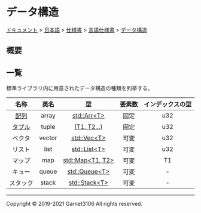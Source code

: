 # データ構造

[ドキュメント](../../../../index.md) > [日本語](../../../index.md) > [仕様書](../../index.md) > [言語仕様書](../index.md) > [データ構造](./index.md)

## 概要

## 一覧

標準ライブラリ内に用意されたデータ構造の種類を列挙する。

|名称|英名|型|要素数|インデックスの型|
|:-:|:-:|:-:|:-:|:-:|
|[配列](./array/index.md)|array|[std::Arr\<T>](nolink)|固定|u32|
|[タプル](./tuple/index.md)|tuple|[(T1, T2...)](nolink)|固定|u32|
|ベクタ|vector|[std::Vec\<T>](nolink)|可変|u32|
|リスト|list|[std::List\<T>](nolink)|可変|u32|
|マップ|map|[std::Map\<T1, T2>](nolink)|可変|T1|
|キュー|queue|[std::Queue\<T>](nolink)|可変|-|
|スタック|stack|[std::Stack\<T>](nolink)|可変|-|

---

Copyright © 2019-2021 Garnet3106 All rights reserved.
